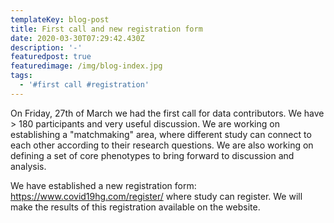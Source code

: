 ```yaml
---
templateKey: blog-post
title: First call and new registration form
date: 2020-03-30T07:29:42.430Z
description: '-'
featuredpost: true
featuredimage: /img/blog-index.jpg
tags:
  - '#first call #registration'
---
```

On Friday, 27th of March we had the first call for data contributors. We have > 180 participants and very useful discussion. We are working on establishing a "matchmaking" area, where different study can connect to each other according to their research questions. We are also working on defining a set of core phenotypes to bring forward to discussion and analysis.

We have established a new registration form: <https://www.covid19hg.com/register/> where study can register. We will make the results of this registration available on the website.